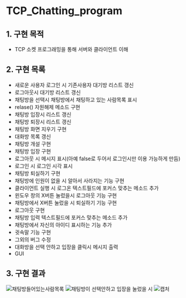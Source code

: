 # TCP_Chatting_program

## 1. 구현 목적
- TCP 소켓 프로그래밍을 통해 서버와 클라이언트 이해
## 2. 구현 목록
- 새로운 사용자 로그인 시 기존사용자 대기방 리스트 갱신
- 로그아웃시 대기방 리스트 갱신
- 채팅방을 선택시 채팅방에서 채팅하고 있는 사람목록 표시
- relase() 자원해제 메소드 구현
- 채팅방 입장시 리스트 갱신
- 채팅방 퇴장시 리스트 갱신
- 채팅방 화면 지우기 구현
- 대화방 목록 갱신
- 채팅방 개설 구현
- 채팅방 입장 구현
- 로그아웃 시 메시지 표시(아예 false로 두어서 로그인시만 이용 가능하게 만듬)
- 로그인 시 로그인 시각 표시
- 채팅방 퇴실하기 구현
- 채팅방에 인원이 없을 시 알아서 사라지는 기능 구현
- 클라이언트 실행 시 로그온 텍스트필드에 포커스 맞추는 메소드 추가
- 윈도우 창의 X버튼 눌렀을시 로그아웃 기능 구현
- 채팅방에서 X버튼 눌렀을 시 퇴실하기 기능 구현
- 로그아웃 구현
- 채팅방 입력 텍스트필드에 포커스 맞추는 메소드 추가
- 채팅방에서 자신의 아이디 표시하는 기능 추가
- 귓속말 기능 구현
- 그외의 버그 수정
- 대화방을 선택 안하고 입장을 클릭시 메시지 출력
- GUI

## 3. 구현 결과
![채팅방들어있는사람목록](https://user-images.githubusercontent.com/58617250/75232980-77690300-57fb-11ea-847d-89f64906c51b.PNG)
![채팅방이 선택안하고 입장을 눌렀을 시](https://user-images.githubusercontent.com/58617250/75232984-78019980-57fb-11ea-9e95-5e60a7aec746.PNG)
![캡처](https://user-images.githubusercontent.com/58617250/75233094-a5e6de00-57fb-11ea-8ddd-dfdfd351f059.PNG)
